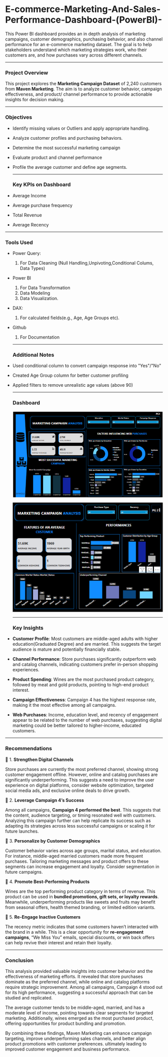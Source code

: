 # E-commerce-Marketing-And-Sales-Performance-Dashboard-(PowerBI)-
This Power BI dashboard provides an in depth analysis of marketing campaigns, customer demographics, purchasing behavior, and also channel performance for an e-commerce marketing dataset. The goal is to help stakeholders understand which marketing strategies work, who their customers are, and how purchases vary across different channels.

---

### Project Overview
This project explores the **Marketing Campaign Dataset** of 2,240 customers from **Maven Marketing**. The aim is to analyze customer behavior, campaign effectiveness, and product/ channel performance to provide actionable insights for decision making.

---
### Objectives
- Identify missing values or Outliers and apply appropriate handling.
- Analyze customer profiles and purchasing behaviors.
- Determine the most successful marketing campaign
- Evaluate product and channel performance
- Profile the average customer and define age segments.

  ---
  ### Key KPIs on Dashboard
- Average Income
- Average purchase frequency
- Total Revenue
- Average Recency

---
### Tools Used
- Power Query:
    1. For Data Cleaning (Null Handling,Unpivoting,Conditional Colums, Data Types)
- Power BI
    1. For Data Transformation
    2. Data Modeling
    3. Data Visualization.
- DAX:
    1. For calculated fields(e.g., Age, Age Groups etc).
- Github
   1. For Documentation

  ---

  ### Additional Notes
- Used conditional column to convert campaign response into "Yes"/"No"

- Created Age Group column for better customer profiling

- Applied filters to remove unrealistic age values (above 90)

  ---
  ### Dashboard
  ![Dashboard Preview](Marketing-Dashboard1.png)

  ![Dashboard Preview](Marketing-Dashboard2.png)

  ---
  ### Key Insights
- **Customer Profile**: Most customers are middle-aged adults with higher education(Graduated Degree) and are married. This suggests the target audience is mature and potentially financially stable.

- **Channel Performance**: Store purchases significantly outperform web and catalog channels, indicating customers prefer in-person shopping experiences.

- **Product Spending**: Wines are the most purchased product category, followed by meat and gold products, pointing to high-end product interest.

- **Campaign Effectiveness**: Campaign 4 has the highest response rate, making it the most effective among all campaigns.

- **Web Purchases**: Income, education level, and recency of engagement appear to be related to the number of web purchases, suggesting digital marketing could be better tailored to higher-income, educated customers.

---
### Recommendations

 🏬 1. **Strengthen Digital Channels**

Store purchases are currently the most preferred channel, showing strong customer engagement offline. However, online and catalog purchases are significantly underperforming. This suggests a need to improve the user experience on digital platforms, consider website optimization, targeted social media ads, and exclusive online deals to drive growth.

 📢 2. **Leverage Campaign 4’s Success**

Among all campaigns, **Campaign 4 performed the best**. This suggests that the content, audience targeting, or timing resonated well with customers. Analyzing this campaign further can help replicate its success such as adapting its strategies across less successful campaigns or scaling it for future launches.

👥 3. **Personalize by Customer Demographics**

Customer behavior varies across age groups, marital status, and education. For instance, middle-aged married customers made more frequent purchases. Tailoring marketing messages and product offers to these segments can increase engagement and loyalty. Consider segmentation in future campaigns.

 🍷 4. **Promote Best-Performing Products**

Wines are the top performing product category in terms of revenue. This product can be used in **bundled promotions, gift sets, or loyalty rewards**. Meanwhile, underperforming products like sweets and fruits may benefit from seasonal offers, health themed branding, or limited edition variants.

 🔁 5. **Re-Engage Inactive Customers**

The recency metric indicates that some customers haven’t interacted with the brand in a while. This is a clear opportunity for **re-engagement campaigns**, “We Miss You” emails, special discounts, or win back offers can help revive their interest and retain their loyalty.

---

### Conclusion

This analysis provided valuable insights into customer behavior and the effectiveness of marketing efforts. It revealed that store purchases dominate as the preferred channel, while online and catalog platforms require strategic improvement. Among all campaigns, Campaign 4 stood out for its high performance, suggesting a successful approach that can be studied and replicated.

The average customer tends to be middle-aged, married, and has a moderate level of income, pointing towards clear segments for targeted marketing. Additionally, wines emerged as the most purchased product, offering opportunities for product bundling and promotion.

By combining these findings, Maven Marketing can enhance campaign targeting, improve underperforming sales channels, and better align product promotions with customer preferences. ultimately leading to improved customer engagement and business performance.










      

